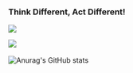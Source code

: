 ### Think Different, Act Different!
<img src="https://img.shields.io/badge/python-3776AB?style=for-the-badge&logo=python&logoColor=white">

<img src="https://github-readme-stats.vercel.app/api/top-langs/?username=orca-eaa5a&layout=compact"><br><br>
![Anurag's GitHub stats](https://github-readme-stats.vercel.app/api?username=orca-eaa5a&show_icons=true&theme=radical)
<!--
**orca-eaa5a/orca-eaa5a** is a ✨ _special_ ✨ repository because its `README.md` (this file) appears on your GitHub profile.

Here are some ideas to get you started:

- 🔭 I’m currently working on ...
- 🌱 I’m currently learning ...
- 👯 I’m looking to collaborate on ...
- 🤔 I’m looking for help with ...
- 💬 Ask me about ...
- 📫 How to reach me: ...
- 😄 Pronouns: ...
- ⚡ Fun fact: ...
-->
